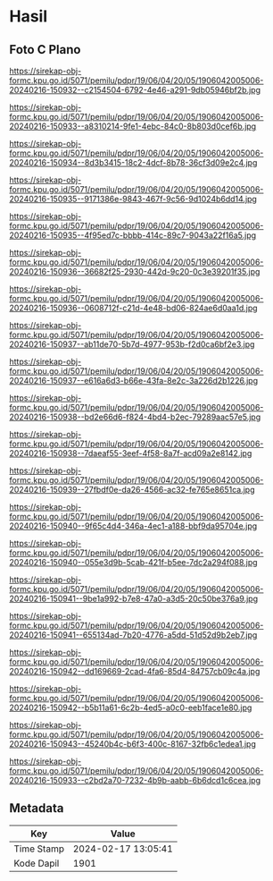 # Hasil

## Foto C Plano

https://sirekap-obj-formc.kpu.go.id/5071/pemilu/pdpr/19/06/04/20/05/1906042005006-20240216-150932--c2154504-6792-4e46-a291-9db05946bf2b.jpg

https://sirekap-obj-formc.kpu.go.id/5071/pemilu/pdpr/19/06/04/20/05/1906042005006-20240216-150933--a8310214-9fe1-4ebc-84c0-8b803d0cef6b.jpg

https://sirekap-obj-formc.kpu.go.id/5071/pemilu/pdpr/19/06/04/20/05/1906042005006-20240216-150934--8d3b3415-18c2-4dcf-8b78-36cf3d09e2c4.jpg

https://sirekap-obj-formc.kpu.go.id/5071/pemilu/pdpr/19/06/04/20/05/1906042005006-20240216-150935--9171386e-9843-467f-9c56-9d1024b6dd14.jpg

https://sirekap-obj-formc.kpu.go.id/5071/pemilu/pdpr/19/06/04/20/05/1906042005006-20240216-150935--4f95ed7c-bbbb-414c-89c7-9043a22f16a5.jpg

https://sirekap-obj-formc.kpu.go.id/5071/pemilu/pdpr/19/06/04/20/05/1906042005006-20240216-150936--36682f25-2930-442d-9c20-0c3e39201f35.jpg

https://sirekap-obj-formc.kpu.go.id/5071/pemilu/pdpr/19/06/04/20/05/1906042005006-20240216-150936--0608712f-c21d-4e48-bd06-824ae6d0aa1d.jpg

https://sirekap-obj-formc.kpu.go.id/5071/pemilu/pdpr/19/06/04/20/05/1906042005006-20240216-150937--ab11de70-5b7d-4977-953b-f2d0ca6bf2e3.jpg

https://sirekap-obj-formc.kpu.go.id/5071/pemilu/pdpr/19/06/04/20/05/1906042005006-20240216-150937--e616a6d3-b66e-43fa-8e2c-3a226d2b1226.jpg

https://sirekap-obj-formc.kpu.go.id/5071/pemilu/pdpr/19/06/04/20/05/1906042005006-20240216-150938--bd2e66d6-f824-4bd4-b2ec-79289aac57e5.jpg

https://sirekap-obj-formc.kpu.go.id/5071/pemilu/pdpr/19/06/04/20/05/1906042005006-20240216-150938--7daeaf55-3eef-4f58-8a7f-acd09a2e8142.jpg

https://sirekap-obj-formc.kpu.go.id/5071/pemilu/pdpr/19/06/04/20/05/1906042005006-20240216-150939--27fbdf0e-da26-4566-ac32-fe765e8651ca.jpg

https://sirekap-obj-formc.kpu.go.id/5071/pemilu/pdpr/19/06/04/20/05/1906042005006-20240216-150940--9f65c4d4-346a-4ec1-a188-bbf9da95704e.jpg

https://sirekap-obj-formc.kpu.go.id/5071/pemilu/pdpr/19/06/04/20/05/1906042005006-20240216-150940--055e3d9b-5cab-421f-b5ee-7dc2a294f088.jpg

https://sirekap-obj-formc.kpu.go.id/5071/pemilu/pdpr/19/06/04/20/05/1906042005006-20240216-150941--9be1a992-b7e8-47a0-a3d5-20c50be376a9.jpg

https://sirekap-obj-formc.kpu.go.id/5071/pemilu/pdpr/19/06/04/20/05/1906042005006-20240216-150941--655134ad-7b20-4776-a5dd-51d52d9b2eb7.jpg

https://sirekap-obj-formc.kpu.go.id/5071/pemilu/pdpr/19/06/04/20/05/1906042005006-20240216-150942--dd169669-2cad-4fa6-85d4-84757cb09c4a.jpg

https://sirekap-obj-formc.kpu.go.id/5071/pemilu/pdpr/19/06/04/20/05/1906042005006-20240216-150942--b5b11a61-6c2b-4ed5-a0c0-eeb1face1e80.jpg

https://sirekap-obj-formc.kpu.go.id/5071/pemilu/pdpr/19/06/04/20/05/1906042005006-20240216-150943--45240b4c-b6f3-400c-8167-32fb6c1edea1.jpg

https://sirekap-obj-formc.kpu.go.id/5071/pemilu/pdpr/19/06/04/20/05/1906042005006-20240216-150933--c2bd2a70-7232-4b9b-aabb-6b6dcd1c6cea.jpg


## Metadata

| Key        | Value               |
| ---------- | ------------------- |
| Time Stamp | 2024-02-17 13:05:41 |
| Kode Dapil | 1901                |



